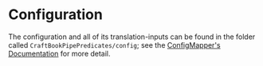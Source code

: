 # Configuration

The configuration and all of its translation-inputs can be found in the folder called `CraftBookPipePredicates/config`; see the [ConfigMapper's Documentation](https://blvckbytes.github.io/docs-config-mapper) for more detail.